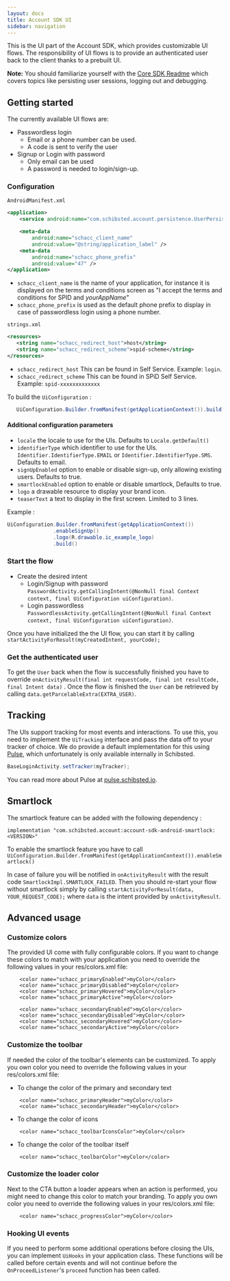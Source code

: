 ```yaml
---
layout: docs
title: Account SDK UI
sidebar: navigation
---
```

This is the UI part of the Account SDK, which provides customizable UI flows. The responsibility of UI flows is to provide an authenticated user back to the client thanks to a prebuilt UI.

__Note:__ You should familiarize yourself with the [Core SDK Readme](https://github.com/schibsted/account-sdk-android/tree/master/core) which covers topics like persisting user sessions, logging out and debugging.

## Getting started
The currently available UI flows are:
 * Passwordless login 
    - Email or a phone number can be used.
    - A code is sent to verify the user
 * Signup or Login with password
    - Only email can be used 
    - A password is needed to login/sign-up.

### Configuration

`AndroidManifest.xml`
```xml
<application>
    <service android:name="com.schibsted.account.persistence.UserPersistenceService" />

    <meta-data
        android:name="schacc_client_name"
        android:value="@string/application_label" />
    <meta-data
        android:name="schacc_phone_prefix"
        android:value="47" />
</application>
```

 * `schacc_client_name` is the name of your application, for instance it is displayed on the terms and conditions screen as "I accept the terms and conditions for SPID and _yourAppName_"
 * `schacc_phone_prefix` is used as the default phone prefix to display in case of passwordless login using a phone number.
 
 `strings.xml`
 ```xml
 <resources>
    <string name="schacc_redirect_host">host</string>
    <string name="schacc_redirect_scheme">spid-scheme</string>
</resources>
```
 
 * `schacc_redirect_host` This can be found in Self Service. Example: `login`.
 * `schacc_redirect_scheme` This can be found in SPiD Self Service. Example: `spid-xxxxxxxxxxxxx`
 
To build the `UiConfiguration` : 
 ```java
    UiConfiguration.Builder.fromManifest(getApplicationContext()).build();
```

#### Additional configuration parameters
- `locale` the locale to use for the UIs. Defaults to `Locale.getDefault()`
- `identifierType` which identifier to use for the UIs. `Identifier.IdentifierType.EMAIL` or `Identifier.IdentifierType.SMS`. Defaults to email.
- `signUpEnabled` option to enable or disable sign-up, only allowing existing users. Defaults to true.
- `smartlockEnabled` option to enable or disable smartlock, Defaults to true.
- `logo` a drawable resource to display your brand icon.
- `teaserText` a text to display in the first screen. Limited to 3 lines.

 Example :
 ```java
 UiConfiguration.Builder.fromManifest(getApplicationContext())
                .enableSignUp()
                .logo(R.drawable.ic_example_logo)
                .build()
```
    
### Start the flow
* Create the desired intent
    - Login/Signup with password `PasswordActivity.getCallingIntent(@NonNull final Context context, final UiConfiguration uiConfiguration)`.
    - Login passwordless `PasswordlessActivity.getCallingIntent(@NonNull final Context context, final UiConfiguration uiConfiguration)`.

Once you have initialized the the UI flow, you can start it by calling
`startActivityForResult(myCreatedIntent, yourCode);`

### Get the authenticated user
 To get the `User` back when the flow is successfully finished you have to override `onActivityResult(final int requestCode, final int resultCode, final Intent data)` . Once the flow is finished the `User` can be retrieved by calling
 `data.getParcelableExtra(EXTRA_USER)`.


## Tracking
The UIs support tracking for most events and interactions. To use this, you need to implement the `UiTracking` interface and pass the data off to your tracker of choice. We do provide a default implementation for this using [Pulse](https://github.schibsted.io/spt-identity/identity-sdk-android-internal), which unfortunately is only available internally in Schibsted.

```java
BaseLoginActivity.setTracker(myTracker);
```

You can read more about Pulse at [pulse.schibsted.io](https://pulse.schibsted.io).

## Smartlock
The smartlock feature can be added with the following dependency :
```
implementation "com.schibsted.account:account-sdk-android-smartlock:<VERSION>"
```
To enable the smartlock feature you have to call `UiConfiguration.Builder.fromManifest(getApplicationContext()).enableSmartlock()`

In case of failure you will be notified in `onActivityResult` with the result code `SmartlockImpl.SMARTLOCK_FAILED`.
Then you should re-start your flow without smartlock simply by calling `startActivityForResult(data, YOUR_REQUEST_CODE);` where `data` is the intent provided by
`onActivityResult`.

## Advanced usage

### Customize colors
The provided UI come with fully configurable colors. If you want to change these colors to match with your application you need to override the following values in your res/colors.xml file:

```
    <color name="schacc_primaryEnabled">myColor</color>
    <color name="schacc_primaryDisabled">myColor</color>
    <color name="schacc_primaryHovered">myColor</color>
    <color name="schacc_primaryActive">myColor</color>

    <color name="schacc_secondaryEnabled">myColor</color>
    <color name="schacc_secondaryDisabled">myColor</color>
    <color name="schacc_secondaryHovered">myColor</color>
    <color name="schacc_secondaryActive">myColor</color>
```
### Customize the toolbar
If needed the color of the toolbar's elements can be customized.
To apply you own color you need to override the following values in your res/colors.xml file:

- To change the color of the primary and secondary text
```
    <color name="schacc_primaryHeader">myColor</color>
    <color name="schacc_secondaryHeader">myColor</color>
```
- To change the color of icons
```
    <color name="schacc_toolbarIconsColor">myColor</color>
```
- To change the color of the toolbar itself
```
    <color name="schacc_toolbarColor">myColor</color>
```

### Customize the loader color
Next to the CTA button a loader appears when an action is performed, you might need to change this color to match your branding.
To apply you own color you need to override the following values in your res/colors.xml file:
```
    <color name="schacc_progressColor">myColor</color>
```

### Hooking UI events
If you need to perform some additional operations before closing the UIs, you can implement `UiHooks` in your application class. These functions will be called before certain events and will not continue before the `OnProceedListener`'s `proceed` function has been called.
